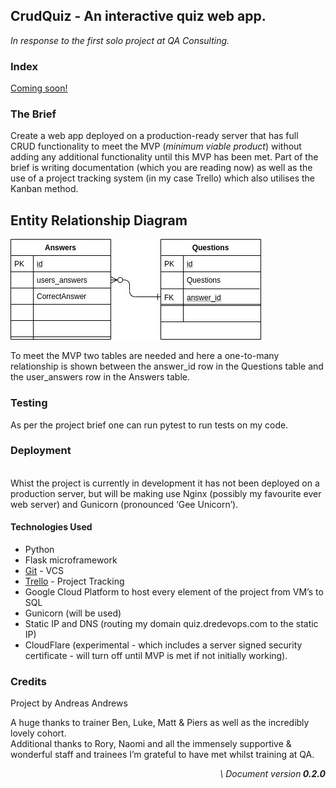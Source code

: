 ## **CrudQuiz** - An __interactive__ quiz web app.

_In response to the first solo project at QA Consulting._


### **Index**

<span style="text-decoration:underline;">Coming soon!</span>


### **The Brief**

Create a web app deployed on a production-ready server that has full CRUD functionality to meet the MVP (_minimum viable product_) without adding any additional functionality until this MVP has been met. Part of the brief is writing documentation (which you are reading now) as well as the use of a project tracking system (in my case Trello) which also utilises the Kanban method.


## Entity Relationship Diagram





![alt_text](assets/erd.jpg "Entity Relationship Diagram")


To meet the MVP two tables are needed and here a one-to-many relationship is shown between the answer_id row in the Questions table and the user_answers row in the Answers table.


### **Testing**

As per the project brief one can run pytest to run tests on my code.


### **Deployment**

 \
Whist the project is currently in development it has not been deployed on a production server, but will be making use Nginx (possibly my favourite ever web server) and Gunicorn (pronounced ‘Gee Unicorn’).


#### **Technologies Used**



*   Python
*   Flask microframework
*   [Git](https://github.com/dreops/crudquiz) - VCS
*   [Trello](https://trello.com/b/0sRfDybn/crudquiz-kanban) - Project Tracking
*   Google Cloud Platform to host every element of the project from VM’s to SQL
*   Gunicorn (will be used)
*   Static IP and DNS (routing my domain quiz.dredevops.com to the static IP)
*   CloudFlare (experimental - which includes a server signed security certificate - will turn off until MVP is met if not initially working).
<!-- *   Brotli (A CloudFlare feature "Speed up page load times for your visitor’s HTTPS traffic by applying Brotli compression.") will only work if https is configured (the port is open due to allowing HTTPS traffic on the VM) and the certificate has been issued on the domain by CloudFlare but the option to always use HTTPS is turned off for now until the MVP has been met and it's working via HTTP)
* If CloudFlare works then a countime timer will also appear on the site, and I wil 
 -->

### **Credits**

Project by Andreas Andrews

A huge thanks to trainer Ben, Luke, Matt & Piers as well as the incredibly lovely cohort. \
Additional thanks to Rory, Naomi and all the immensely supportive & wonderful staff and trainees I’m grateful to have met whilst training at QA.

<p style="text-align: right">
<em> \
Document version<strong>  0.2.0</strong></em></p>